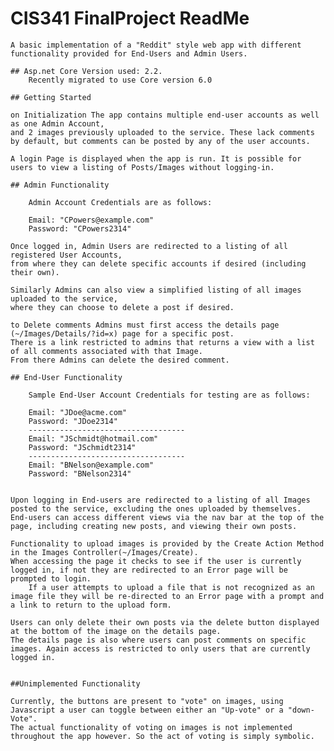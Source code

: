 # CIS341 FinalProject ReadMe
    
    A basic implementation of a "Reddit" style web app with different functionality provided for End-Users and Admin Users.
	
    ## Asp.net Core Version used: 2.2.
        Recently migrated to use Core version 6.0
		
    ## Getting Started
	
	on Initialization The app contains multiple end-user accounts as well as one Admin Account,
	and 2 images previously uploaded to the service. These lack comments by default, but comments can be posted by any of the user accounts.
	
	A login Page is displayed when the app is run. It is possible for users to view a listing of Posts/Images without logging-in.
	
	## Admin Functionality
	
		Admin Account Credentials are as follows:
	
		Email: "CPowers@example.com"
		Password: "CPowers2314"
	
	Once logged in, Admin Users are redirected to a listing of all registered User Accounts,
	from where they can delete specific accounts if desired (including their own).
	
	Similarly Admins can also view a simplified listing of all images uploaded to the service,
	where they can choose to delete a post if desired.
	
	to Delete comments Admins must first access the details page (~/Images/Details/?id=x) page for a specific post. 
	There is a link restricted to admins that returns a view with a list of all comments associated with that Image.
	From there Admins can delete the desired comment.
	
	## End-User Functionality
	
		Sample End-User Account Credentials for testing are as follows:
	
		Email: "JDoe@acme.com"
		Password: "JDoe2314"
		-----------------------------------
		Email: "JSchmidt@hotmail.com"
		Password: "JSchmidt2314"
		-----------------------------------
		Email: "BNelson@example.com"
		Password: "BNelson2314"
	

	Upon logging in End-users are redirected to a listing of all Images posted to the service, excluding the ones uploaded by themselves.
	End-users can access different views via the nav bar at the top of the page, including creating new posts, and viewing their own posts.
	
	Functionality to upload images is provided by the Create Action Method in the Images Controller(~/Images/Create).
	When accessing the page it checks to see if the user is currently logged in, if not they are redirected to an Error page will be prompted to login.
    	If a user attempts to upload a file that is not recognized as an image file they will be re-directed to an Error page with a prompt and a link to return to the upload form.
	
	Users can only delete their own posts via the delete button displayed at the bottom of the image on the details page.
	The details page is also where users can post comments on specific images. Again access is restricted to only users that are currently logged in.
	
    
	##Unimplemented Functionality
	
	Currently, the buttons are present to "vote" on images, using Javascript a user can toggle between either an "Up-vote" or a "down-Vote".
	The actual functionality of voting on images is not implemented throughout the app however. So the act of voting is simply symbolic.